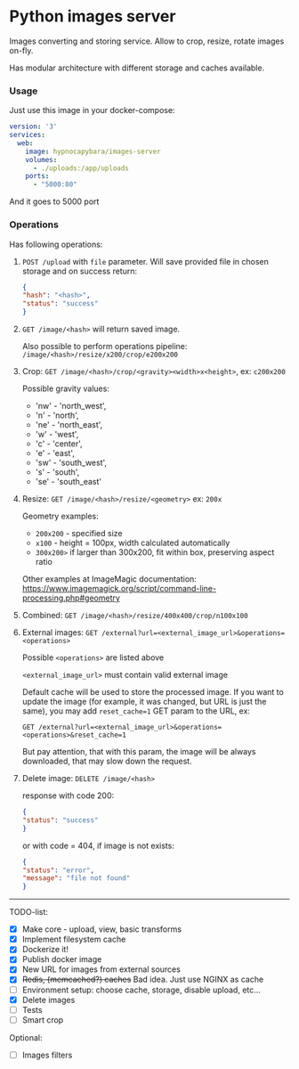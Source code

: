 # Python images server
Images converting and storing service. Allow to crop,
resize, rotate images on-fly. 

Has modular architecture with different storage and caches available.
 
### Usage
Just use this image in your docker-compose:
```yaml
version: '3'
services:
  web:
    image: hypnocapybara/images-server
    volumes:
      - ./uploads:/app/uploads
    ports:
      - "5000:80"
```

And it goes to 5000 port


### Operations
Has following operations:

1. `POST /upload` with `file` parameter. Will save 
provided file in chosen storage and on success return: 
    ```json
    {
    "hash": "<hash>",
    "status": "success"
    }
    ```
  
2. `GET /image/<hash>` will return saved image.

    Also possible to perform operations pipeline:
    `/image/<hash>/resize/x200/crop/e200x200`
    
3. Crop: `GET /image/<hash>/crop/<gravity><width>x<height>`, ex: `c200x200`

    Possible gravity values: 
     - 'nw' - 'north_west',
     - 'n' - 'north',
     - 'ne' - 'north_east',
     - 'w' - 'west',
     - 'c' - 'center',
     - 'e' - 'east',
     - 'sw' - 'south_west',
     - 's' - 'south',
     - 'se' - 'south_east'
   
4. Resize: `GET /image/<hash>/resize/<geometry>` ex: `200x` 

    Geometry examples:
    - `200x200` - specified size
    - `x100` - height = 100px, width calculated automatically
    - `300x200>` if larger than 300x200, fit within box, preserving aspect ratio

    Other examples at ImageMagic documentation: https://www.imagemagick.org/script/command-line-processing.php#geometry
   
5. Combined: `GET /image/<hash>/resize/400x400/crop/n100x100`
    
6. External images: `GET /external?url=<external_image_url>&operations=<operations>`
    
    Possible `<operations>` are listed above
    
    `<external_image_url>` must contain valid external image
    
    Default cache will be used to store the processed image.
    If you want to update the image (for example, it was
    changed, but URL is just the same), you may add
    `reset_cache=1` GET param to the URL, ex:
    
    `GET /external?url=<external_image_url>&operations=<operations>&reset_cache=1`
    
    But pay attention, that with this param, the image will be 
    always downloaded, that may slow down the request.

7. Delete image: `DELETE /image/<hash>`

    response with code 200:
    ```json
    {
    "status": "success"
    }
    ```
    or with code = 404, if image is not exists:
    ```json
    {
    "status": "error",
    "message": "file not found"
    }
    ```

___
TODO-list:

- [x] Make core - upload, view, basic transforms
- [x] Implement filesystem cache
- [x] Dockerize it!
- [x] Publish docker image
- [x] New URL for images from external sources
- [x] ~~Redis, (memcached?) caches~~ Bad idea. Just use NGINX as cache
- [ ] Environment setup: choose cache, storage, disable upload, etc...
- [x] Delete images
- [ ] Tests
- [ ] Smart crop

Optional:
- [ ] Images filters
